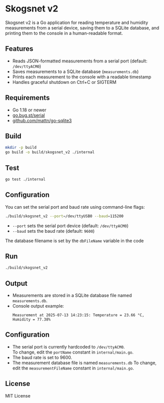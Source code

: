# Skogsnet v2

Skogsnet v2 is a Go application for reading temperature and humidity measurements from a serial device, saving them to a SQLite database, and printing them to the console in a human-readable format.

## Features

- Reads JSON-formatted measurements from a serial port (default: `/dev/ttyACM0`)
- Saves measurements to a SQLite database (`measurements.db`)
- Prints each measurement to the console with a readable timestamp
- Handles graceful shutdown on Ctrl+C or SIGTERM

## Requirements

- Go 1.18 or newer
- [go.bug.st/serial](https://github.com/bugst/go-serial)
- [github.com/mattn/go-sqlite3](https://pkg.go.dev/github.com/mattn/go-sqlite3)

## Build

```sh
mkdir -p build
go build -o build/skogsnet_v2 ./internal
```

## Test
```sh
go test ./internal
```

## Configuration

You can set the serial port and baud rate using command-line flags:

```sh
./build/skogsnet_v2 --port=/dev/ttyUSB0 --baud=115200
```

- `--port` sets the serial port device (default: `/dev/ttyACM0`)
- `--baud` sets the baud rate (default: `9600`)

The database filename is set by the `dbFileName` variable in the code

## Run

```sh
./build/skogsnet_v2
```

## Output

- Measurements are stored in a SQLite database file named `measurements.db`.
- Console output example:
  ```
  Measurement at 2025-07-13 14:23:15: Temperature = 23.66 °C, Humidity = 77.38%
  ```

## Configuration

- The serial port is currently hardcoded to `/dev/ttyACM0`.  
  To change, edit the `portName` constant in `internal/main.go`.
- The baud rate is set to 9600.
- The measurement database file is named `measurements.db`
  To change, edit the `measurementFileName` constant in `internal/main.go`.

## License
MIT License